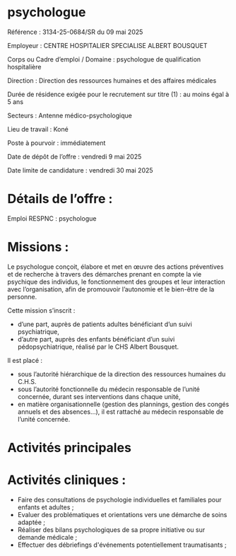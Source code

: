 # psychologue

Référence : 3134-25-0684/SR du 09 mai 2025

Employeur : CENTRE HOSPITALIER SPECIALISE ALBERT BOUSQUET

Corps ou Cadre d’emploi / Domaine : psychologue de qualification hospitalière

Direction : Direction des ressources humaines et des affaires médicales

Durée de résidence exigée pour le recrutement sur titre (1) : au moins égal à 5 ans

Secteurs : Antenne médico-psychologique

Lieu de travail : Koné

Poste à pourvoir : immédiatement

Date de dépôt de l’offre : vendredi 9 mai 2025

Date limite de candidature : vendredi 30 mai 2025

# Détails de l’offre :

Emploi RESPNC : psychologue

# Missions :

Le psychologue conçoit, élabore et met en œuvre des actions préventives et de recherche à travers des démarches prenant en compte la vie psychique des individus, le fonctionnement des groupes et leur interaction avec l’organisation, afin de promouvoir l’autonomie et le bien-être de la personne.

Cette mission s’inscrit :

- d’une part, auprès de patients adultes bénéficiant d’un suivi psychiatrique,
- d’autre part, auprès des enfants bénéficiant d’un suivi pédopsychiatrique, réalisé par le CHS Albert Bousquet.

Il est placé :

- sous l’autorité hiérarchique de la direction des ressources humaines du C.H.S.
- sous l’autorité fonctionnelle du médecin responsable de l’unité concernée, durant ses interventions dans chaque unité,
- en matière organisationnelle (gestion des plannings, gestion des congés annuels et des absences…), il est rattaché au médecin responsable de l’unité concernée.

# Activités principales

# Activités cliniques :

- Faire des consultations de psychologie individuelles et familiales pour enfants et adultes ;
- Evaluer des problématiques et orientations vers une démarche de soins adaptée ;
- Réaliser des bilans psychologiques de sa propre initiative ou sur demande médicale ;
- Effectuer des débriefings d'événements potentiellement traumatisants ;